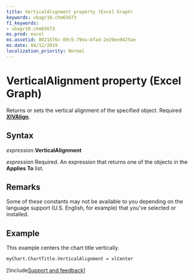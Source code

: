 ```yaml
---
title: VerticalAlignment property (Excel Graph)
keywords: vbagr10.chm65673
f1_keywords:
- vbagr10.chm65673
ms.prod: excel
ms.assetid: 0021576c-89c5-79ea-bfad-2e29ee9425ae
ms.date: 04/12/2019
localization_priority: Normal
---
```



# VerticalAlignment property (Excel Graph)

Returns or sets the vertical alignment of the specified object. Required **[XlVAlign](excel.xlvalign.md)**.

## Syntax

_expression_.**VerticalAlignment**

_expression_ Required. An expression that returns one of the objects in the **Applies To** list.

## Remarks

Some of these constants may not be available to you depending on the language support (U.S. English, for example) that you've selected or installed.


## Example

This example centers the chart title vertically.

```vb
myChart.ChartTitle.VerticalAlignment = xlCenter
```

[!include[Support and feedback](~/includes/feedback-boilerplate.md)]
